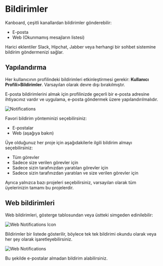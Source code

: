 Bildirimler
=============

Kanboard, çeşitli kanallardan bildirimler gönderebilir:

- E-posta
- Web (Okunmamış mesajların listesi)

Harici eklentiler Slack, Hipchat, Jabber veya herhangi bir sohbet sistemine bildirim göndermenizi sağlar.

Yapılandırma
-------------

Her kullanıcının profilindeki bildirimleri etkinleştirmesi gerekir: **Kullanıcı Profili>Bildirimler**. Varsayılan olarak devre dışı bırakılmıştır.

E-posta bildirimlerini almak için profilinizde geçerli bir e-posta adresine ihtiyacınız vardır ve uygulama, e-posta göndermek üzere yapılandırılmalıdır.

![Notifications](screenshots/notifications.png)

Favori bildirim yönteminizi seçebilirsiniz:

- E-postalar
- Web (aşağıya bakın)

Üye olduğunuz her proje için aşağıdakilerle ilgili bildirim almayı seçebilirsiniz:

- Tüm görevler
- Sadece size verilen görevler için
- Sadece sizin tarafınızdan yaratılan görevler için
- Sadece sizin tarafınızdan yaratılan ve size verilen görevler için

Ayrıca yalnızca bazı projeleri seçebilirsiniz, varsayılan olarak tüm üyelerinizin tamamı bu projelerdir.

Web bildirimleri
-----------------

Web bildirimleri, gösterge tablosundan veya üstteki simgeden edinilebilir:

![Web Notifications Icon](screenshots/web-notifications-icon.png)

Bildirimler bir listede gösterilir, böylece tek tek bildirimi okundu olarak veya her şey olarak işaretleyebilirsiniz.

![Web Notifications](screenshots/web-notifications.png)

Bu şekilde e-postalar almadan bildirim alabilirsiniz.

